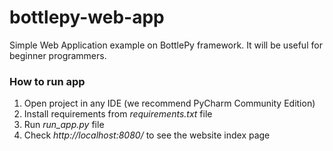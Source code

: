 # bottlepy-web-app
Simple Web Application example on BottlePy framework. It will be useful for beginner programmers.

### How to run app
1. Open project in any IDE (we recommend PyCharm Community Edition)
2. Install requirements from *requirements.txt* file
3. Run *run_app.py* file
4. Check *http://localhost:8080/* to see the website index page
